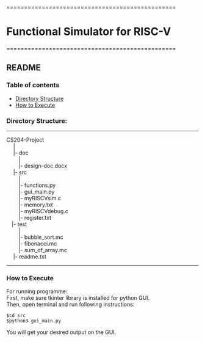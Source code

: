================================================
# Functional Simulator for RISC-V
================================================

## README

### Table of contents
- [Directory Structure](#directory-structure)
- [How to Execute](#how-to-execute)



### Directory Structure:
----------
CS204-Project \
 &ensp;&ensp; | \
 &ensp;&ensp; |- doc \
 &ensp;&ensp;&ensp;&ensp;   | \
 &ensp;&ensp;&ensp;&ensp;   |- design-doc.docx \
 &ensp;&ensp; |- src \
 &ensp;&ensp;&ensp;&ensp;     | \
 &ensp;&ensp;&ensp;&ensp;    |- functions.py \
 &ensp;&ensp;&ensp;&ensp;    |- gui_main.py \
 &ensp;&ensp;&ensp;&ensp;    |- myRISCVsim.c \
 &ensp;&ensp;&ensp;&ensp;    |- memory.txt \
 &ensp;&ensp;&ensp;&ensp;    |- myRISCVdebug.c \
 &ensp;&ensp;&ensp;&ensp;    |- register.txt \
 &ensp;&ensp;|- test \
 &ensp;&ensp;&ensp;&ensp;  | \
 &ensp;&ensp;&ensp;&ensp;  |- bubble_sort.mc  \
 &ensp;&ensp;&ensp;&ensp;  |- fibonacci.mc  \
 &ensp;&ensp;&ensp;&ensp;  |- sum_of_array.mc  \
 &ensp;&ensp; |- readme.txt 
 
----------

### How to Execute 

For running programme: \
	First, make sure tkinter library is installed for python GUI. \
	Then, open terminal and run following instructions: 
	
	$cd src
	$python3 gui_main.py
	
You will get your desired output on the GUI.
